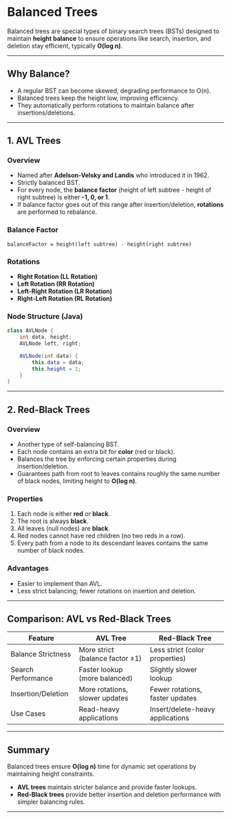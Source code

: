 # Balanced Trees

Balanced trees are special types of binary search trees (BSTs) designed to maintain **height balance** to ensure operations like search, insertion, and deletion stay efficient, typically **O(log n)**.

---

## Why Balance?

- A regular BST can become skewed, degrading performance to O(n).
- Balanced trees keep the height low, improving efficiency.
- They automatically perform rotations to maintain balance after insertions/deletions.

---

## 1. AVL Trees

### Overview

- Named after **Adelson-Velsky and Landis** who introduced it in 1962.
- Strictly balanced BST.
- For every node, the **balance factor** (height of left subtree - height of right subtree) is either **-1, 0, or 1**.
- If balance factor goes out of this range after insertion/deletion, **rotations** are performed to rebalance.

### Balance Factor

```
balanceFactor = height(left subtree) - height(right subtree)
```

### Rotations

- **Right Rotation (LL Rotation)**
- **Left Rotation (RR Rotation)**
- **Left-Right Rotation (LR Rotation)**
- **Right-Left Rotation (RL Rotation)**

### Node Structure (Java)

```java
class AVLNode {
    int data, height;
    AVLNode left, right;

    AVLNode(int data) {
        this.data = data;
        this.height = 1;
    }
}
```

---

## 2. Red-Black Trees

### Overview

- Another type of self-balancing BST.
- Each node contains an extra bit for **color** (red or black).
- Balances the tree by enforcing certain properties during insertion/deletion.
- Guarantees path from root to leaves contains roughly the same number of black nodes, limiting height to **O(log n)**.

### Properties

1. Each node is either **red** or **black**.
2. The root is always **black**.
3. All leaves (null nodes) are **black**.
4. Red nodes cannot have red children (no two reds in a row).
5. Every path from a node to its descendant leaves contains the same number of black nodes.

### Advantages

- Easier to implement than AVL.
- Less strict balancing; fewer rotations on insertion and deletion.

---

## Comparison: AVL vs Red-Black Trees

| Feature              | AVL Tree                        | Red-Black Tree                  |
|----------------------|--------------------------------|--------------------------------|
| Balance Strictness   | More strict (balance factor ±1) | Less strict (color properties)  |
| Search Performance   | Faster lookup (more balanced)   | Slightly slower lookup          |
| Insertion/Deletion   | More rotations, slower updates  | Fewer rotations, faster updates |
| Use Cases            | Read-heavy applications         | Insert/delete-heavy applications|

---

## Summary

Balanced trees ensure **O(log n)** time for dynamic set operations by maintaining height constraints.

- **AVL trees** maintain stricter balance and provide faster lookups.
- **Red-Black trees** provide better insertion and deletion performance with simpler balancing rules.

---